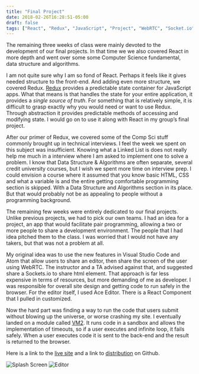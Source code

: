 ```yaml
---
title: "Final Project"
date: 2018-02-26T16:28:51-05:00
draft: false
tags: ["React", "Redux", "JavaScript", "Project", "WebRTC", "Socket.io"]
---
```


The remaining three weeks of class were mainly devoted to the development of our final projects. In that time we we also covered React in more depth and went over some some Computer Science fundamental, data structure and algorithms. 

I am not quite sure why I am so fond of React. Perhaps it feels like it gives needed structure to the front-end. And adding even more structure, we covered Redux. [Redux](https://redux.js.org/) provides a predictable state container for JavaScript apps. What that means is that handles the state for your entire application, it provides a *single source of truth*. For something that is relatively simple, it is difficult to grasp exactly why you would need or want to use Redux. Through abstraction it provides predictable methods of accessing and modifying state. I would go on to use it along with React in my group’s final project.

After our primer of Redux, we covered some of the Comp Sci stuff commonly brought up in technical interviews. I feel the week we spent on this subject was insufficient. Knowing what a Linked List is does not really help me much in a interview where I am asked to implement one to solve a problem. I know that Data Structure & Algorithms are often separate, several credit university courses, but I wish we spent more time on interview prep. I could envision a course where it assumed that you know basic HTML, CSS and what a variable is and the entire getting comfortable programming section is skipped. With a Data Structure and Algorithms section in its place. But that would probably not be as appealing to people without a programming background.

The remaining few weeks were entirely dedicated to our final projects. Unlike previous projects, we had to pick our own teams. I had an idea for a project, an app that would facilitate pair programming, allowing a two or more people to share a development environment. The people that I had idea pitched them to the class. I was worried that I would not have any takers, but that was not a problem at all.

My original idea was to use the new features in Visual Studio Code and Atom that allow users to share an editor, then share the screen of the user using WebRTC. The instructor and a TA advised against that, and suggested share a Sockets.io to share html element. That approach is far less expensive in terms of resources, but more demanding of me as developer. I was responsible for overall site design and getting code to run safely in the browser. For the editor itself, I used Ace Editor. There is a React Component that I pulled in customized. 

Now the hard part was finding a way to run the code that users submit without blowing up the universe, or worse crashing my site. I eventually landed on a module called [VM2](https://github.com/patriksimek/vm2). It runs code in a sandbox and allows the implementation of timeouts, so if a user executes and infinite loop, it fails safely. When a user executes code it is sent to the back-end  and the result is returned to the browser.

Here is a link to the [live site](https://codenector.herokuapp.com/) and a link to [distribution](https://github.com/CodeNector/CodeNector) on Github.


![Splash Screen](/img/final_project_1.png)
![Editor](/img/final_project_2.png)









